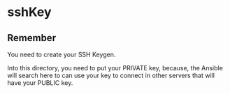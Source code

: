 # sshKey

## Remember

You need to create your SSH Keygen. 

Into this directory, you need to put your PRIVATE key, because, the Ansible will search here to can use your key to connect in other servers that will have your PUBLIC key.